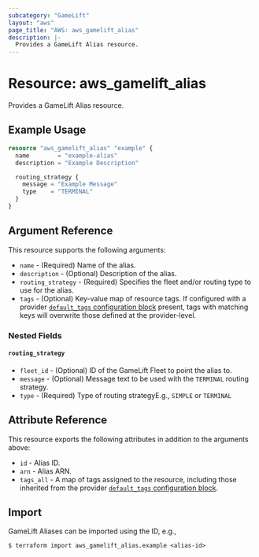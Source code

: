 ```yaml
---
subcategory: "GameLift"
layout: "aws"
page_title: "AWS: aws_gamelift_alias"
description: |-
  Provides a GameLift Alias resource.
---
```


# Resource: aws_gamelift_alias

Provides a GameLift Alias resource.

## Example Usage

```terraform
resource "aws_gamelift_alias" "example" {
  name        = "example-alias"
  description = "Example Description"

  routing_strategy {
    message = "Example Message"
    type    = "TERMINAL"
  }
}
```

## Argument Reference

This resource supports the following arguments:

* `name` - (Required) Name of the alias.
* `description` - (Optional) Description of the alias.
* `routing_strategy` - (Required) Specifies the fleet and/or routing type to use for the alias.
* `tags` - (Optional) Key-value map of resource tags. If configured with a provider [`default_tags` configuration block](https://registry.terraform.io/providers/hashicorp/aws/latest/docs#default_tags-configuration-block) present, tags with matching keys will overwrite those defined at the provider-level.

### Nested Fields

#### `routing_strategy`

* `fleet_id` - (Optional) ID of the GameLift Fleet to point the alias to.
* `message` - (Optional) Message text to be used with the `TERMINAL` routing strategy.
* `type` - (Required) Type of routing strategyE.g., `SIMPLE` or `TERMINAL`

## Attribute Reference

This resource exports the following attributes in addition to the arguments above:

* `id` - Alias ID.
* `arn` - Alias ARN.
* `tags_all` - A map of tags assigned to the resource, including those inherited from the provider [`default_tags` configuration block](https://registry.terraform.io/providers/hashicorp/aws/latest/docs#default_tags-configuration-block).

## Import

GameLift Aliases can be imported using the ID, e.g.,

```
$ terraform import aws_gamelift_alias.example <alias-id>
```
